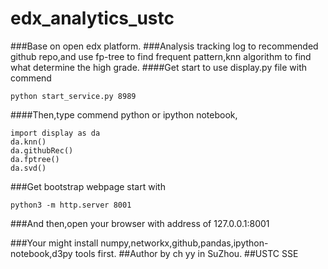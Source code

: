 # edx_analytics_ustc
###Base on open edx platform.
###Analysis tracking log to recommended github repo,and use fp-tree to find frequent pattern,knn algorithm to find what determine the high grade.
####Get start to use display.py file with commend
```
python start_service.py 8989
```
####Then,type commend python or ipython notebook,
```
import display as da
da.knn()
da.githubRec()
da.fptree()
da.svd()
```
###Get bootstrap webpage start with
```
python3 -m http.server 8001
```
###And then,open your browser with address of 127.0.0.1:8001

###Your might install numpy,networkx,github,pandas,ipython-notebook,d3py tools first.
##Author by ch yy in SuZhou.
##USTC SSE

